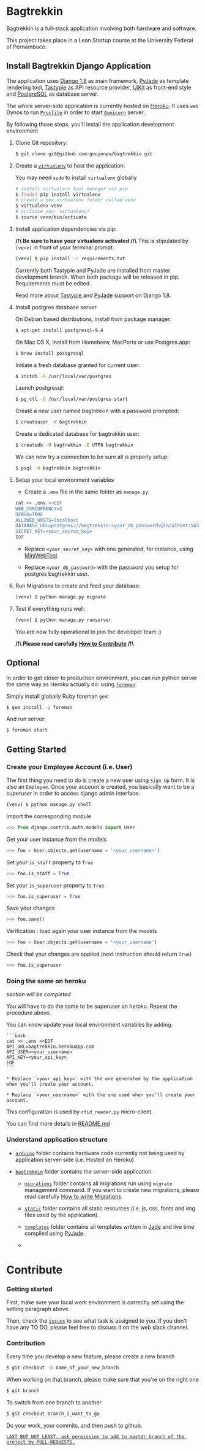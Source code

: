 # Bagtrekkin

Bagtrekkin is a full-stack application involving both hardware and software.

This project takes place in a Lean Startup course at the University Federal of Pernambuco.

## Install Bagtrekkin Django Application

The application uses [Django 1.8](https://docs.djangoproject.com/en/1.8/) as main framework, [PyJade](https://github.com/syrusakbary/pyjade) as template rendering tool, [Tastypie](https://django-tastypie.readthedocs.org/en/latest/) as API resource provider, [UiKit](http://getuikit.com/index.html) as front-end style and [PostgreSQL](http://www.postgresql.org/download/) as database server.

The whole server-side application is currently hosted on [Heroku](https://devcenter.heroku.com/articles/getting-started-with-django). It uses `web` Dynos to run [`Procfile`](https://github.com/goujonpa/bagtrekkin/blob/master/Procfile) in order to start [`Gunicorn`](http://gunicorn.org) server.

By following those steps, you'll install the application development environment

1. Clone Git repository:

	```bash
	$ git clone git@github.com:goujonpa/bagtrekkin.git
	```

2. Create a [`virtualenv`](https://virtualenv.pypa.io/en/latest/index.html) to host the application:

	You may need `sudo` to install `virtualenv` globally
	```bash
	# install virtualenv tool manager via pip
	$ [sudo] pip install virtualenv
	# create a new virtualenv folder called venv
	$ virtualenv venv
	# activate your virtualenv!
	$ source venv/bin/activate
	```

3. Install application dependencies via pip:

	**/!\ Be sure to have your virtualenv activated /!\\**
	This is stipulated by `(venv)` in front of your terminal prompt.

	```bash
	(venv) $ pip install -r requirements.txt
	```

	Currently both Tastypie and PyJade are installed from master development branch. When both package will be released in pip. Requirements must be edited.

	Read more about [Tastypie](https://github.com/django-tastypie/django-tastypie/issues/1293) and [PyJade](https://github.com/syrusakbary/pyjade/issues/185) support on Django 1.8.

4. Install postgres database server

	On Debian based distributions, install from package manager:
	```bash
	$ apt-get install postgresql-9.4
	```

	On Mac OS X, install from Homebrew, MacPorts or use Postgres.app:
	```bash
	$ brew install postgresql
	```

	Initiate a fresh database granted for current user:
	```bash
	$ initdb -D /usr/local/var/postgres
	```

	Launch postgresql:
	```bash
	$ pg_ctl -D /usr/local/var/postgres start
	```
	
	Create a new user named bagtrekkin with a password prompted:

	```bash
	$ createuser -W bagtrekkin
	```

	Create a dedicated database for bagtrakkin user:
	```bash
	$ createdb -O bagtrekkin -E UTF8 bagtrekkin
	```

	We can now try a connection to be sure all is properly setup:

	```bash
	$ psql -U bagtrekkin bagtrekkin
	```

5. Setup your local environment variables

	* Create a `.env` file in the same folder as `manage.py`:
	```bash
	cat >> .env <<EOF
	WEB_CONCURRENCY=2
	DEBUG=TRUE
	ALLOWED_HOSTS=localhost
	DATABASE_URL=postgres://bagtrekkin:<your_db_password>@localhost:5432/bagtrekkin
	SECRET_KEY=<your_secret_key>
	EOF
	```

	* Replace `<your_secret_key>` with one generated, for instance, using [MiniWebTool](http://www.miniwebtool.com/django-secret-key-generator/).

	* Replace `<your_db_password>` with the password you setup for postgres bagtrekkin user.

6. Run Migrations to create and feed your database:

	```bash
	(venv) $ python manage.py migrate
	```

8. Test if everything runs well:

	```bash
	(venv) $ python manage.py runserver
	```

	You are now fully operational to join the developer team :)

	**/!\ Please read carefully [How to Contribute](https://github.com/goujonpa/bagtrekkin/blob/master/CONTRIBUTE.md) /!\\**

## Optional

In order to get closer to production environment, you can run python server the same way as Heroku actually do: using [`foreman`](https://github.com/ddollar/foreman).

Simply install globally Ruby foreman `gem`:

```bash
$ gem install -g foreman
```

And run server:

```bash
$ foreman start
```

## Getting Started

### Create your Employee Account (i.e. User)

The first thing you need to do is create a new user using `Sign Up` form. It is also an `Employee`. Once your account is created, you basically want to be a superuser in order to access django admin interface.

```bash
(venv) $ python manage.py shell
````

Import the corresponding module

```python
>>> from django.contrib.auth.models import User
```

Get your user instance from the models

```python
>>> foo = User.objects.get(username = '<your_username>')
```

Set your `is_staff` property to `True`

```python
>>> foo.is_staff = True
```

Set your `is_superuser` property to `True`

```python
>>> foo.is_superuser = True
````

Save your changes

```python
>>> foo.save()
```

Verification : load again your user instance from the models

```python
>>> foo = User.objects.get(username = '<your_username')
```

Check that your changes are applied (next instruction should return `True`)

```python
>>> foo.is_superuser
```

### Doing the same on heroku
_section will be completed_

You will have to do the same to be superuser on heroku.
Repeat the procedure above.

You can know update your local environment variables by adding:

	```bash
	cat >> .env <<EOF
	API_URL=bagtrekkin.herokuapp.com
	API_USER=<your_username>
	API_KEY=<your_api_key>
	EOF
	```

	* Replace `<your_api_key>` with the one generated by the application when you'll create your account.

	* Replace `<your_username>` with the one used when you'll create your account.

This configuration is used by `rfid_reader.py` micro-client.

You can find more details in [README.md](https://github.com/goujonpa/bagtrekkin/blob/master/arduino/README.md)

### Understand application structure

*	[`arduino`](https://github.com/goujonpa/bagtrekkin/blob/master/arduino/) folder contains hardware code currently not being used by application server-side (i.e. Hosted on Heroku)

* [`bagtrekkin`](https://github.com/goujonpa/bagtrekkin/blob/master/bagtrekkin/) folder contains the server-side application.

	* [`migrations`](https://github.com/goujonpa/bagtrekkin/blob/master/bagtrekkin/migrations/) folder contains all migrations run using `migrate` management command. If you want to create new migrations, please read carefully [How to write Migrations](https://github.com/goujonpa/bagtrekkin/blob/master/MIGRATIONS.md).

	* [`static`](https://github.com/goujonpa/bagtrekkin/blob/master/bagtrekkin/static/) folder contains all static resources (i.e. js, css, fonts and img files used by the application).

	* [`templates`](https://github.com/goujonpa/bagtrekkin/blob/master/bagtrekkin/templates/) folder contains all templates written in [Jade](http://jade-lang.com) and live time compiled using [PyJade](https://github.com/syrusakbary/pyjade).
	* 


# Contribute

### Getting started

First, make sure your local work environment is correctly set using the setting paragraph above.

Then, check the [`issues`](https://github.com/goujonpa/bagtrekkin/issues) to see what task is assigned to you. If you don't have any TO DO, please feel free to discuss it on the web slack channel.

### Contribution

Every time you develop a new feature, please create a new branch

```bash
$ git checkout -b name_of_your_new_branch
```

When working on that branch, please make sure that you're on the right one
```bash
$ git branch
```

To switch from one branch to another
```bash
$ git checkout branch_I_want_to_go
````

Do your work, your commits, and then push to github.

[`LAST BUT NOT LEAST, ask permission to add to master branch of the project by PULL-REQUESTS.`](https://help.github.com/articles/creating-a-pull-request/)
